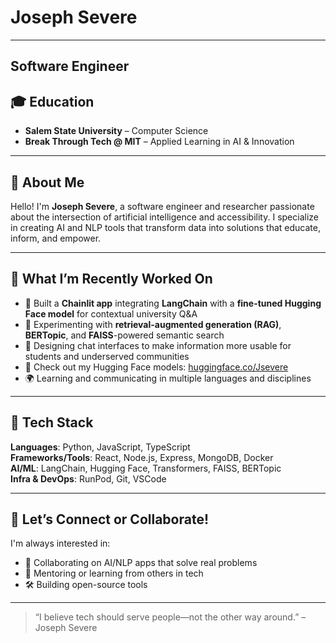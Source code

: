 # Joseph Severe 
---
 Software Engineer
---
## 🎓 Education  
- **Salem State University** – Computer Science  
- **Break Through Tech @ MIT** – Applied Learning in AI & Innovation  
---

## 🌟 About Me  

Hello! I'm **Joseph Severe**, a software engineer and researcher passionate about the intersection of artificial intelligence and accessibility. I specialize in creating AI and NLP tools that transform data into solutions that educate, inform, and empower.

---

## 🚀 What I’m Recently Worked On

- 🔗 Built a **Chainlit app** integrating **LangChain** with a **fine-tuned Hugging Face model** for contextual university Q&A  
- 🧠 Experimenting with **retrieval-augmented generation (RAG)**, **BERTopic**, and **FAISS**-powered semantic search  
- 🎯 Designing chat interfaces to make information more usable for students and underserved communities  
- 🤗 Check out my Hugging Face models: [huggingface.co/Jsevere](https://huggingface.co/Jsevere)  
- 🌍 Learning and communicating in multiple languages and disciplines  
---

## 🧰 Tech Stack  
**Languages**: Python, JavaScript, TypeScript  
**Frameworks/Tools**: React, Node.js, Express, MongoDB, Docker  
**AI/ML**: LangChain, Hugging Face, Transformers, FAISS, BERTopic  
**Infra & DevOps**: RunPod, Git, VSCode

---
## 🤝 Let’s Connect or Collaborate!

I'm always interested in:
- 🧠 Collaborating on AI/NLP apps that solve real problems  
- 💬 Mentoring or learning from others in tech  
- 🛠 Building open-source tools   
---

> “I believe tech should serve people—not the other way around.” – Joseph Severe
